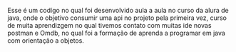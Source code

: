 Esse é um codígo no qual foi desenvolvido aula a aula no curso da alura de java, onde o objetivo consumir uma api no projeto 
pela primeira vez, curso de muita aprendizgem no qual tivemos contato com muitas ide novas postman e Omdb, no qual foi
a formação de aprenda a programar em java com orientação a objetos.
